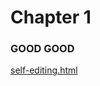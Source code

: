 # Chapter 1
### GOOD GOOD

<a href="http://yamakassi.github.io/drawio-github/self-editing.html" target="_blank">self-editing.html</a>